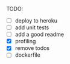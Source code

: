 TODO:

- [ ] deploy to heroku
- [ ] add unit tests
- [ ] add a good readme
- [x] profiling
- [x] remove todos
- [ ] dockerfile
